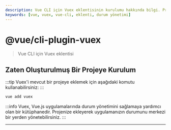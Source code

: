 ```yaml
---
description: Vue CLI için Vuex eklentisinin kurulumu hakkında bilgi. Projelerinizde durum yönetimi sağlamak için Vuex entegrasyonu adımlarını öğrenin.
keywords: [vue, vuex, vue-cli, eklenti, durum yönetimi]
---
```


# @vue/cli-plugin-vuex

> Vue CLI için Vuex eklentisi

## Zaten Oluşturulmuş Bir Projeye Kurulum

:::tip
Vuex'i mevcut bir projeye eklemek için aşağıdaki komutu kullanabilirsiniz:
:::

```bash
vue add vuex
```

:::info
Vuex, Vue.js uygulamalarında durum yönetimini sağlamaya yardımcı olan bir kütüphanedir. Projenize ekleyerek uygulamanızın durumunu merkezi bir yerden yönetebilirsiniz.
::: 

---